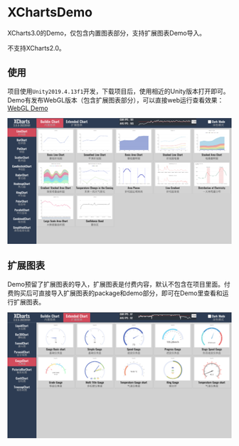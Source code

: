 # XChartsDemo

XCharts3.0的Demo，仅包含内置图表部分，支持扩展图表Demo导入。

不支持XCharts2.0。

## 使用

项目使用`Unity2019.4.13f1`开发，下载项目后，使用相近的Unity版本打开即可。
Demo有发布WebGL版本（包含扩展图表部分），可以直接web运行查看效果：[WebGL Demo](https://xcharts-team.github.io/demo/)

![buildinchart](buildinchart.png)

## 扩展图表

Demo预留了扩展图表的导入，扩展图表是付费内容，默认不包含在项目里面。付费购买后可直接导入扩展图表的package和demo部分，即可在Demo里查看和运行扩展图表。

![extendchart](extendchart.png)
